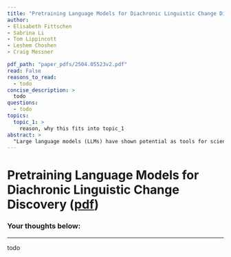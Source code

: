 ```yaml
---
title: "Pretraining Language Models for Diachronic Linguistic Change Discovery"
author: 
- Elisabeth Fittschen
- Sabrina Li
- Tom Lippincott
- Leshem Choshen
- Craig Messner

pdf_path: "paper_pdfs/2504.05523v2.pdf"
read: False
reasons_to_read:
  - todo
concise_description: >
  todo
questions:
  - todo
topics:
  topic_1: >
    reason, why this fits into topic_1
abstract: >
  "Large language models (LLMs) have shown potential as tools for scientific discovery. This has engendered growing interest in their use in humanistic disciplines, such as historical linguistics and literary studies. These fields often construct arguments on the basis of delineations like genre, or more inflexibly, time period. Although efforts have been made to restrict inference to specific domains via fine-tuning or model editing, we posit that the only true guarantee is domain-restricted pretraining -- typically, a data- and compute-expensive proposition.   We show that efficient pretraining techniques can produce useful models over corpora too large for easy manual inspection but too small for "typical" LLM approaches. We employ a novel date-attribution pipeline in order to obtain a temporally-segmented dataset of five 10-million-word slices. We train two corresponding five-model batteries over these corpus segments, efficient pretraining and Llama3-8B parameter efficiently finetuned.   We find that the pretrained models are faster to train than the finetuned baselines and that they better respect the historical divisions of our corpus. Emphasizing speed and precision over a-historical comprehensiveness enables a number of novel approaches to hypothesis discovery and testing in our target fields. Taking up diachronic linguistics as a testbed, we show that our method enables the detection of a diverse set of phenomena, including en masse lexical change, non-lexical (grammatical and morphological) change, and word sense introduction/obsolescence. We provide a ready-to-use pipeline that allows extension of our approach to other target fields with only minimal adaptation."
---
```

# Pretraining Language Models for Diachronic Linguistic Change Discovery ([pdf](paper_pdfs/2504.05523v2.pdf))
### Your thoughts below:
---
todo